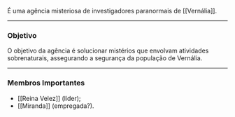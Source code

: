 É uma agência misteriosa de investigadores paranormais de [[Vernália]].

---

### Objetivo

O objetivo da agência é solucionar mistérios que envolvam atividades sobrenaturais, assegurando a segurança da população de Vernália.

---

### Membros Importantes

- [[Reina Velez]] (líder);
- [[Miranda]] (empregada?).